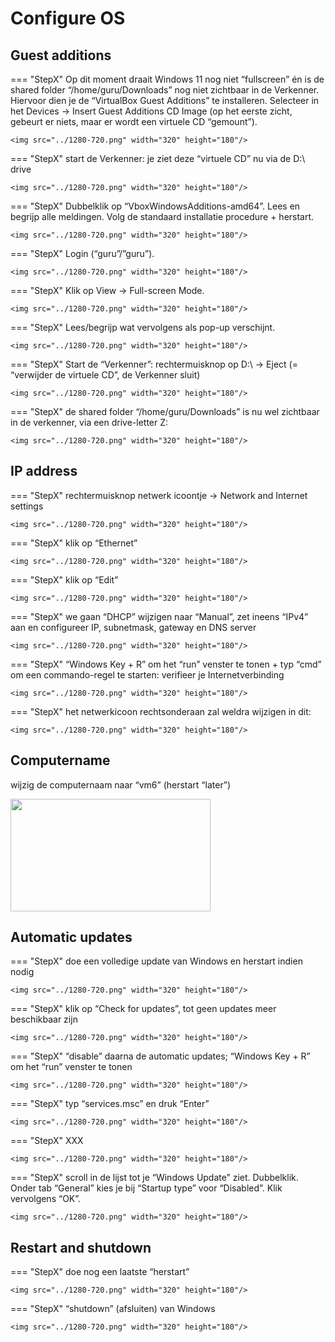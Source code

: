 # Configure OS

## Guest additions
=== "StepX"
    Op dit moment draait Windows 11 nog niet “fullscreen” én is de shared folder “/home/guru/Downloads” nog niet zichtbaar in de Verkenner. Hiervoor dien je de “VirtualBox Guest Additions” te installeren. Selecteer in het Devices -> Insert Guest Additions CD Image (op het eerste zicht, gebeurt er niets, maar er wordt een virtuele CD “gemount”).

    <img src="../1280-720.png" width="320" height="180"/>

=== "StepX"
    start de Verkenner: je ziet deze “virtuele CD” nu via de D:\ drive

    <img src="../1280-720.png" width="320" height="180"/>

=== "StepX"
    Dubbelklik op “VboxWindowsAdditions-amd64”. Lees en begrijp alle meldingen. Volg de standaard installatie procedure + herstart.


    <img src="../1280-720.png" width="320" height="180"/>

=== "StepX"
    Login (“guru”/”guru”).

    <img src="../1280-720.png" width="320" height="180"/>

=== "StepX"
    Klik op View -> Full-screen Mode.

    <img src="../1280-720.png" width="320" height="180"/>

=== "StepX"
    Lees/begrijp wat vervolgens als pop-up verschijnt.

    <img src="../1280-720.png" width="320" height="180"/>

=== "StepX"
    Start de “Verkenner”: rechtermuisknop op D:\ -> Eject (= “verwijder de virtuele CD”, de Verkenner sluit)

    <img src="../1280-720.png" width="320" height="180"/>

=== "StepX"
    de shared folder “/home/guru/Downloads” is nu wel zichtbaar in de verkenner, via een drive-letter Z:

    <img src="../1280-720.png" width="320" height="180"/>



## IP address
=== "StepX"
    rechtermuisknop netwerk icoontje -> Network and Internet settings

    <img src="../1280-720.png" width="320" height="180"/>

=== "StepX"
    klik op “Ethernet”

    <img src="../1280-720.png" width="320" height="180"/>

=== "StepX"
    klik op “Edit”

    <img src="../1280-720.png" width="320" height="180"/>

=== "StepX"
    we gaan “DHCP” wijzigen naar “Manual”, zet ineens “IPv4” aan en configureer IP, subnetmask, gateway en DNS server

    <img src="../1280-720.png" width="320" height="180"/>

=== "StepX"
    “Windows Key + R” om het “run” venster te tonen + typ “cmd” om een commando-regel te starten: verifieer je Internetverbinding

    <img src="../1280-720.png" width="320" height="180"/>

=== "StepX"
    het netwerkicoon rechtsonderaan zal weldra wijzigen in dit:

    <img src="../1280-720.png" width="320" height="180"/>

## Computername
wijzig de computernaam naar “vm6” (herstart “later”)

<img src="../1280-720.png" width="320" height="180"/>

## Automatic updates
=== "StepX"
    doe een volledige update van Windows en herstart indien nodig

    <img src="../1280-720.png" width="320" height="180"/>

=== "StepX"
    klik op “Check for updates”, tot geen updates meer beschikbaar zijn

    <img src="../1280-720.png" width="320" height="180"/>

=== "StepX"
    “disable” daarna de automatic updates; “Windows Key + R” om het “run” venster te tonen

    <img src="../1280-720.png" width="320" height="180"/>

=== "StepX"
    typ “services.msc” en druk “Enter”

    <img src="../1280-720.png" width="320" height="180"/>

=== "StepX"
    XXX

    <img src="../1280-720.png" width="320" height="180"/>

=== "StepX"
    scroll in de lijst tot je “Windows Update” ziet. Dubbelklik. Onder tab “General” kies je bij “Startup type” voor “Disabled”. Klik vervolgens “OK”.

    <img src="../1280-720.png" width="320" height="180"/>

## Restart and shutdown
=== "StepX"
    doe nog een laatste “herstart”

    <img src="../1280-720.png" width="320" height="180"/>

=== "StepX"
    “shutdown” (afsluiten) van Windows

    <img src="../1280-720.png" width="320" height="180"/>







